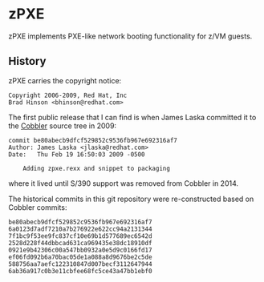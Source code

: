 zPXE
====

zPXE implements PXE-like network booting functionality for z/VM guests.

History
-------

zPXE carries the copyright notice:

    Copyright 2006-2009, Red Hat, Inc
    Brad Hinson <bhinson@redhat.com>

The first public release that I can find is when James Laska committed it to 
the [Cobbler](https://github.com/cobbler/cobbler) source tree in 2009:

    commit be80abecb9dfcf529852c9536fb967e692316af7
    Author: James Laska <jlaska@redhat.com>
    Date:   Thu Feb 19 16:50:03 2009 -0500

        Adding zpxe.rexx and snippet to packaging

where it lived until S/390 support was removed from Cobbler in 2014.

The historical commits in this git repository were re-constructed based on 
Cobbler commits:

    be80abecb9dfcf529852c9536fb967e692316af7
    6a0123d7adf7210a7b276922e622cc94a2131344
    7f1bc9f53ee9fc837cf10e69b1d577689ec6542d
    2528d228f44dbbcad631ca969435e38dc18910df
    0921e9b42306c00a547bb0932a0e5d9c0166fd17
    ef06fd092b6a70bac05de1a088a8d9676be2c5de
    588756aa7aefc122310847d007becf3112647944
    6ab36a917c0b3e11cbfee68fc5ce43a47bb1ebf0
